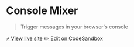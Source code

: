 # Console Mixer

> Trigger messages in your browser's console

[⚡️ View live site](https://seanmcp.github.io/console-mixer)
[✏️ Edit on CodeSandbox](https://codesandbox.io/s/github/SeanMcP/console-mixer/)
